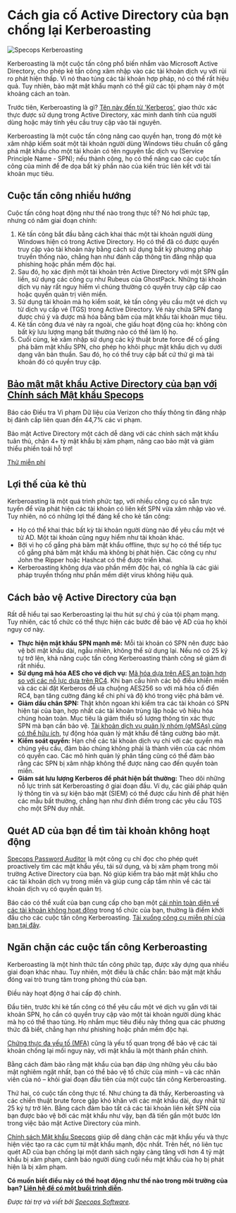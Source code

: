 # Cách gia cố Active Directory của bạn chống lại Kerberoasting

![Specops Kerberoasting](https://www.bleepstatic.com/content/posts/2025/07/22/specops-kerberoast.jpg)

Kerberoasting là một cuộc tấn công phổ biến nhắm vào Microsoft Active Directory, cho phép kẻ tấn công xâm nhập vào các tài khoản dịch vụ với rủi ro phát hiện thấp. Vì nó thao túng các tài khoản hợp pháp, nó có thể rất hiệu quả. Tuy nhiên, bảo mật mật khẩu mạnh có thể giữ các tội phạm này ở một khoảng cách an toàn.

Trước tiên, Kerberoasting là gì? [Tên này đến từ 'Kerberos'](https://specopssoft.com/blog/kerberoasting-attacks-in-active-directory/?utm%5Fsource=bleepingcomputer&utm%5Fmedium=referral&utm%5Fcampaign=bleepingcomputer%5Freferral&utm%5Fcontent=article), giao thức xác thực được sử dụng trong Active Directory, xác minh danh tính của người dùng hoặc máy tính yêu cầu truy cập vào tài nguyên.

Kerberoasting là một cuộc tấn công nâng cao quyền hạn, trong đó một kẻ xâm nhập kiểm soát một tài khoản người dùng Windows tiêu chuẩn cố gắng phá mật khẩu cho một tài khoản có tên nguyên tắc dịch vụ (Service Principle Name - SPN); nếu thành công, họ có thể nâng cao các cuộc tấn công của mình để đe dọa bất kỳ phần nào của kiến trúc liên kết với tài khoản mục tiêu.

## Cuộc tấn công nhiều hướng

Cuộc tấn công hoạt động như thế nào trong thực tế? Nó hơi phức tạp, nhưng có năm giai đoạn chính:

1. Kẻ tấn công bắt đầu bằng cách khai thác một tài khoản người dùng Windows hiện có trong Active Directory. Họ có thể đã có được quyền truy cập vào tài khoản này bằng cách sử dụng bất kỳ phương pháp truyền thống nào, chẳng hạn như đánh cắp thông tin đăng nhập qua phishing hoặc phần mềm độc hại.
2. Sau đó, họ xác định một tài khoản trên Active Directory với một SPN gắn liền, sử dụng các công cụ như Rubeus của GhostPack. Những tài khoản dịch vụ này rất nguy hiểm vì chúng thường có quyền truy cập cấp cao hoặc quyền quản trị viên miền.
3. Sử dụng tài khoản mà họ kiểm soát, kẻ tấn công yêu cầu một vé dịch vụ từ dịch vụ cấp vé (TGS) trong Active Directory. Vé này chứa SPN đang được chú ý và được mã hóa bằng băm của mật khẩu tài khoản mục tiêu.
4. Kẻ tấn công đưa vé này ra ngoài, che giấu hoạt động của họ: không còn bất kỳ lưu lượng mạng bất thường nào có thể làm lộ họ.
5. Cuối cùng, kẻ xâm nhập sử dụng các kỹ thuật brute force để cố gắng phá băm mật khẩu SPN, cho phép họ khôi phục mật khẩu dịch vụ dưới dạng văn bản thuần. Sau đó, họ có thể truy cập bất cứ thứ gì mà tài khoản đó có quyền truy cập.

## [**Bảo mật mật khẩu Active Directory của bạn với Chính sách Mật khẩu Specops**](https://specopssoft.com/product/specops-password-policy/?utm%5Fsource=bleepingcomputer&utm%5Fmedium=referral&utm%5Fcampaign=bleepingcomputer%5Freferral&utm%5Fcontent=article)

Báo cáo Điều tra Vi phạm Dữ liệu của Verizon cho thấy thông tin đăng nhập bị đánh cắp liên quan đến 44,7% các vi phạm.  
  
Bảo mật Active Directory một cách dễ dàng với các chính sách mật khẩu tuân thủ, chặn 4+ tỷ mật khẩu bị xâm phạm, nâng cao bảo mật và giảm thiểu phiền toái hỗ trợ!

[Thử miễn phí](https://specopssoft.com/product/specops-password-policy/?utm%5Fsource=bleepingcomputer&utm%5Fmedium=referral&utm%5Fcampaign=bleepingcomputer%5Freferral&utm%5Fcontent=article)

## Lợi thế của kẻ thù

Kerberoasting là một quá trình phức tạp, với nhiều công cụ có sẵn trực tuyến để vừa phát hiện các tài khoản có liên kết SPN vừa xâm nhập vào vé. Tuy nhiên, nó có những lợi thế đáng kể cho kẻ tấn công:

* Họ có thể khai thác bất kỳ tài khoản người dùng nào để yêu cầu một vé từ AD. Một tài khoản cũng nguy hiểm như tài khoản khác.
* Bởi vì họ cố gắng phá băm mật khẩu offline, thực sự họ có thể tiếp tục cố gắng phá băm mật khẩu mà không bị phát hiện. Các công cụ như John the Ripper hoặc Hashcat có thể được triển khai.
* Kerberoasting không dựa vào phần mềm độc hại, có nghĩa là các giải pháp truyền thống như phần mềm diệt virus không hiệu quả.

## Cách bảo vệ Active Directory của bạn

Rất dễ hiểu tại sao Kerberoasting lại thu hút sự chú ý của tội phạm mạng. Tuy nhiên, các tổ chức có thể thực hiện các bước để bảo vệ AD của họ khỏi nguy cơ này.

* **Thực hiện mật khẩu SPN mạnh mẽ:** Mỗi tài khoản có SPN nên được bảo vệ bởi mật khẩu dài, ngẫu nhiên, không thể sử dụng lại. Nếu nó có 25 ký tự trở lên, khả năng cuộc tấn công Kerberoasting thành công sẽ giảm đi rất nhiều.
* **Sử dụng mã hóa AES cho vé dịch vụ:** [Mã hóa dựa trên AES an toàn hơn so với các nỗ lực dựa trên RC4](https://www.geeksforgeeks.org/computer-networks/difference-between-rc4-and-aes/). Khi bạn cấu hình các bộ điều khiển miền và các cài đặt Kerberos để ưa chuộng AES256 so với mã hóa cổ điển RC4, bạn tăng cường đáng kể chi phí và độ khó trong việc phá băm vé.
* **Giảm dấu chân SPN:** Thật khôn ngoan khi kiểm tra các tài khoản có SPN hiện tại của bạn, hợp nhất các tài khoản trùng lặp hoặc vô hiệu hóa chúng hoàn toàn. Mục tiêu là giảm thiểu số lượng thông tin xác thực SPN mà bạn cần bảo vệ. [Tài khoản dịch vụ quản lý nhóm (gMSAs) cũng có thể hữu ích](https://learn.microsoft.com/en-us/windows-server/identity/ad-ds/manage/group-managed-service-accounts/group-managed-service-accounts/getting-started-with-group-managed-service-accounts), tự động hóa quản lý mật khẩu để tăng cường bảo mật.
* **Kiểm soát quyền:** Hạn chế các tài khoản dịch vụ chỉ với các quyền mà chúng yêu cầu, đảm bảo chúng không phải là thành viên của các nhóm có quyền cao. Các mô hình quản lý phân tầng cũng có thể đảm bảo rằng các SPN bị xâm nhập không thể được nâng cao đến quyền toàn miền.
* **Giám sát lưu lượng Kerberos để phát hiện bất thường:** Theo dõi những nỗ lực trinh sát Kerberoasting ở giai đoạn đầu. Ví dụ, các giải pháp quản lý thông tin và sự kiện bảo mật (SIEM) có thể được cấu hình để phát hiện các mẫu bất thường, chẳng hạn như đỉnh điểm trong các yêu cầu TGS cho một SPN duy nhất.

## Quét AD của bạn để tìm tài khoản không hoạt động

[Specops Password Auditor](https://specopssoft.com/product/specops-password-auditor/?utm%5Fsource=bleepingcomputer&utm%5Fmedium=referral&utm%5Fcampaign=bleepingcomputer%5Freferral&utm%5Fcontent=article) là một công cụ chỉ đọc cho phép quét proactively tìm các mật khẩu yếu, tái sử dụng, và bị xâm phạm trong môi trường Active Directory của bạn. Nó giúp kiểm tra bảo mật mật khẩu cho các tài khoản dịch vụ trong miền và giúp cung cấp tầm nhìn về các tài khoản dịch vụ có quyền quản trị.

Báo cáo có thể xuất của bạn cung cấp cho bạn một [cái nhìn toàn diện về các tài khoản không hoạt động](https://specopssoft.com/blog/stale-user-accounts-report-in-active-directory/?utm%5Fsource=bleepingcomputer&utm%5Fmedium=referral&utm%5Fcampaign=bleepingcomputer%5Freferral&utm%5Fcontent=article) trong tổ chức của bạn, thường là điểm khởi đầu cho các cuộc tấn công Kerberoasting. [Tải xuống công cụ miễn phí của bạn tại đây](https://specopssoft.com/product/specops-password-auditor/?utm%5Fsource=bleepingcomputer&utm%5Fmedium=referral&utm%5Fcampaign=bleepingcomputer&utm%5Fcontent=article).

## Ngăn chặn các cuộc tấn công Kerberoasting

Kerberoasting là một hình thức tấn công phức tạp, được xây dựng qua nhiều giai đoạn khác nhau. Tuy nhiên, một điều là chắc chắn: bảo mật mật khẩu đóng vai trò trung tâm trong phòng thủ của bạn.

Điều này hoạt động ở hai cấp độ chính.

Đầu tiên, trước khi kẻ tấn công có thể yêu cầu một vé dịch vụ gắn với tài khoản SPN, họ cần có quyền truy cập vào một tài khoản người dùng khác mà họ có thể thao túng. Họ nhắm mục tiêu điều này thông qua các phương thức đã biết, chẳng hạn như phishing hoặc phần mềm độc hại.

[Chứng thực đa yếu tố (MFA)](https://specopssoft.com/product/specops-secure-access/?utm%5Fsource=bleepingcomputer&utm%5Fmedium=referral&utm%5Fcampaign=bleepingcomputer%5Freferral&utm%5Fcontent=article) cũng là yếu tố quan trọng để bảo vệ các tài khoản chống lại mối nguy này, với mật khẩu là một thành phần chính.

Bằng cách đảm bảo rằng mật khẩu của bạn đáp ứng những yêu cầu bảo mật nghiêm ngặt nhất, bạn có thể bảo vệ tổ chức của mình – và các nhân viên của nó – khỏi giai đoạn đầu tiên của một cuộc tấn công Kerberoasting.

Thứ hai, có cuộc tấn công thực tế. Như chúng ta đã thấy, Kerberoasting và các chiến thuật brute force gặp khó khăn với các mật khẩu dài, duy nhất từ 25 ký tự trở lên. Bằng cách đảm bảo tất cả các tài khoản liên kết SPN của bạn được bảo vệ bởi các mật khẩu như vậy, bạn đã tiến gần một bước lớn trong việc bảo mật Active Directory của mình.

[Chính sách Mật khẩu Specops](https://specopssoft.com/product/specops-password-policy/?utm%5Fsource=bleepingcomputer&utm%5Fmedium=referral&utm%5Fcampaign=bleepingcomputer%5Freferral&utm%5Fcontent=article) giúp dễ dàng chặn các mật khẩu yếu và thực hiện việc tạo ra các cụm từ mật khẩu mạnh, độc nhất. Trên hết, nó liên tục quét AD của bạn chống lại một danh sách ngày càng tăng với hơn 4 tỷ mật khẩu bị xâm phạm, cảnh báo người dùng cuối nếu mật khẩu của họ bị phát hiện là bị xâm phạm.

**Có muốn biết điều này có thể hoạt động như thế nào trong môi trường của bạn? [Liên hệ để có một buổi trình diễn](https://specopssoft.com/product/specops-password-policy/?utm%5Fsource=bleepingcomputer&utm%5Fmedium=referral&utm%5Fcampaign=bleepingcomputer%5Freferral&utm%5Fcontent=article).**

_Được tài trợ và viết bởi [Specops Software](https://specopssoft.com/product/specops-password-policy/?utm%5Fsource=bleepingcomputer&utm%5Fmedium=referral&utm%5Fcampaign=bleepingcomputer%5Freferral&utm%5Fcontent=article)._
